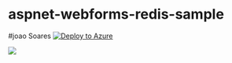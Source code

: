 # aspnet-webforms-redis-sample

#joao Soares
[![Deploy to Azure](http://azuredeploy.net/deploybutton.png)](https://azuredeploy.net/)

<a href="https://azuredeploy.net/?repository=https://github.com/reguengos/aks-Hybrid-windowsLinux/blob/master/hybrid-aks.json" target="_blank">
    <img src="http://azuredeploy.net/deploybutton.png"/>
</a>
